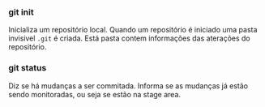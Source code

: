 ### git init

Inicializa um repositório local. Quando um repositório é iniciado uma pasta invisivel `.git` é criada. Está pasta contem informações das aterações do repositório.

### git status

Diz se há mudanças a ser commitada. Informa se as mudanças já estão sendo monitoradas, ou seja se estão na stage area.